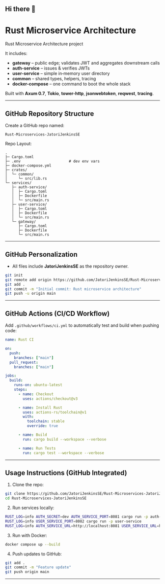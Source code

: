 ## Hi there 👋

<!--
**JatoriJenkinsSE/JatoriJenkinsSE** 


- 🔭 I’m currently working on creating a Rust Microservice Architecture system
- 📫 How to reach me: jatorijenkins@yahoo.com
-->
# Rust Microservice Architecture

Rust Microservice Architecture project

It includes:

* **gateway** – public edge; validates JWT and aggregates downstream calls
* **auth-service** – issues & verifies JWTs
* **user-service** – simple in‑memory user directory
* **common** – shared types, helpers, tracing
* **docker-compose** – one command to boot the whole stack

Built with **Axum 0.7**, **Tokio**, **tower-http**, **jsonwebtoken**, **reqwest**, **tracing**.

---

## GitHub Repository Structure

Create a GitHub repo named:

```
Rust-Microservices-JatoriJenkinsSE
```

Repo Layout:

```
.
├─ Cargo.toml
├─ .env                      # dev env vars
├─ docker-compose.yml
├─ crates/
│  └─ common/
│     └─ src/lib.rs
└─ services/
   ├─ auth-service/
   │  ├─ Cargo.toml
   │  ├─ Dockerfile
   │  └─ src/main.rs
   ├─ user-service/
   │  ├─ Cargo.toml
   │  ├─ Dockerfile
   │  └─ src/main.rs
   └─ gateway/
      ├─ Cargo.toml
      ├─ Dockerfile
      └─ src/main.rs
```

---

## GitHub Personalization

* All files include **JatoriJenkinsSE** as the repository owner.

```bash
git init
git remote add origin https://github.com/JatoriJenkinsSE/Rust-Microservices-JatoriJenkinsSE.git
git add .
git commit -m "Initial commit: Rust microservice architecture"
git push -u origin main
```

---

## GitHub Actions (CI/CD Workflow)

Add `.github/workflows/ci.yml` to automatically test and build when pushing code:

```yaml
name: Rust CI

on:
  push:
    branches: ["main"]
  pull_request:
    branches: ["main"]

jobs:
  build:
    runs-on: ubuntu-latest
    steps:
      - name: Checkout
        uses: actions/checkout@v3

      - name: Install Rust
        uses: actions-rs/toolchain@v1
        with:
          toolchain: stable
          override: true

      - name: Build
        run: cargo build --workspace --verbose

      - name: Run Tests
        run: cargo test --workspace --verbose
```

---

## Usage Instructions (GitHub Integrated)

1. Clone the repo:

```bash
git clone https://github.com/JatoriJenkinsSE/Rust-Microservices-JatoriJenkinsSE.git
cd Rust-Microservices-JatoriJenkinsSE
```

2. Run services locally:

```bash
RUST_LOG=info AUTH_SECRET=dev AUTH_SERVICE_PORT=8081 cargo run -p auth-service
RUST_LOG=info USER_SERVICE_PORT=8082 cargo run -p user-service
RUST_LOG=info AUTH_SERVICE_URL=http://localhost:8081 USER_SERVICE_URL=http://localhost:8082 GATEWAY_PORT=8080 cargo run -p gateway
```

3. Run with Docker:

```bash
docker compose up --build
```

4. Push updates to GitHub:

```bash
git add .
git commit -m "Feature update"
git push origin main
```

---
